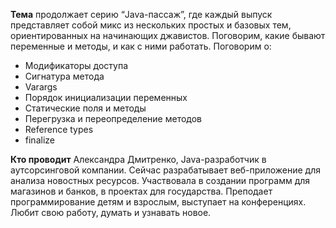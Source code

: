 **Тема** 
продолжает серию “Java-пассаж”, где каждый выпуск представляет собой микс из нескольких простых и базовых тем, ориентированных на начинающих джавистов. 
Поговорим, какие бывают переменные и методы, и как с ними работать.
Поговорим о:
* Модификаторы доступа
* Сигнатура метода
* Varargs
* Порядок инициализации переменных
* Статические поля и методы
* Перегрузка и переопределение методов
* Reference types
* finalize

**Кто проводит**
Александра Дмитренко, Java-разработчик в аутсорсинговой компании. Сейчас разрабатывает веб-приложение для анализа новостных ресурсов. 
Участвовала в создании программ для магазинов и банков, в проектах для государства. 
Преподает программирование детям и взрослым, выступает на конференциях. 
Любит свою работу, думать и узнавать новое.
